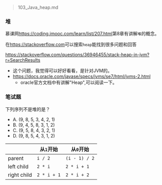> 103_Java_heap.md

### 堆

慕课网<https://coding.imooc.com/learn/list/207.html>第8章有讲解`堆`的概念。

在<https://stackoverflow.com>可以搜索`heap`能找到很多问题和回答

<https://stackoverflow.com/questions/36946455/stack-heap-in-jvm?r=SearchResults>
- 这个问题，我觉得可以好好看看，是针对JVM的。
- <https://docs.oracle.com/javase/specs/jvms/se7/html/jvms-2.html>
    - oracle官方文档中有讲解"Heap",可以阅读一下。

### 笔试题

下列序列不是堆的是？
- A. (9, 8, 5, 3, 4, 2, 1)
- B. (9, 4, 5, 8, 3, 1, 2)
- C. (9, 5, 8, 4, 3, 2, 1)
- D. (9, 8, 5, 4, 3, 1, 2)

||从`1`开始|从`0`开始|
|---|---|---|
|parent|`i / 2`|`(i - 1) / 2`|
|left child|`2 * i`|`2 * i + 1`|
|right child|`2 * i + 1`|`2 * i + 2`|



